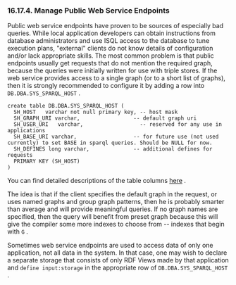 <div>

<div>

<div>

<div>

### 16.17.4. Manage Public Web Service Endpoints

</div>

</div>

</div>

Public web service endpoints have proven to be sources of especially bad
queries. While local application developers can obtain instructions from
database administrators and use ISQL access to the database to tune
execution plans, "external" clients do not know details of configuration
and/or lack appropriate skills. The most common problem is that public
endpoints usually get requests that do not mention the required graph,
because the queries were initially written for use with triple stores.
If the web service provides access to a single graph (or to a short list
of graphs), then it is strongly recommended to configure it by adding a
row into `DB.DBA.SYS_SPARQL_HOST` .

``` programlisting
create table DB.DBA.SYS_SPARQL_HOST (
  SH_HOST   varchar not null primary key, -- host mask
  SH_GRAPH_URI varchar,                 -- default graph uri
  SH_USER_URI   varchar,                  -- reserved for any use in applications
  SH_BASE_URI varchar,                  -- for future use (not used currently) to set BASE in sparql queries. Should be NULL for now.
  SH_DEFINES long varchar,              -- additional defines for requests
  PRIMARY KEY (SH_HOST)
)
```

You can find detailed descriptions of the table columns
<a href="rdfdefaultgraph.html" class="link"
title="16.2.8. Default and Named Graphs">here</a> .

The idea is that if the client specifies the default graph in the
request, or uses named graphs and group graph patterns, then he is
probably smarter than average and will provide meaningful queries. If no
graph names are specified, then the query will benefit from preset graph
because this will give the compiler some more indexes to choose from --
indexes that begin with `G` .

Sometimes web service endpoints are used to access data of only one
application, not all data in the system. In that case, one may wish to
declare a separate storage that consists of only RDF Views made by that
application and `define input:storage` in the appropriate row of
`DB.DBA.SYS_SPARQL_HOST` .

</div>
